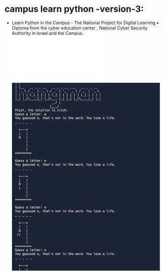 # campus learn python -version-3:
* Learn Python in the Campus - The National Project for Digital Learning ▪  Diploma from the cyber education center , National Cyber Security Authority in Israel and the Campus. 
 ![](assignment%20for%20sub/assignment.py)
![](A%20rolling%20task/1_u6GKJWxdgn-hOEIdUZu5Aw.png)
